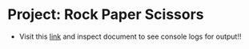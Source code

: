 # Project: Rock Paper Scissors
- Visit this [link](https://devskgwl.github.io/top-rock-paper-scissors/) and inspect document to see console logs for output!!

